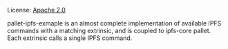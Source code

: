 License: [Apache 2.0](../../LICENSE-APACHE2)

pallet-ipfs-exmaple is an almost complete implementation of available IPFS commands with a matching extrinsic, and is coupled to ipfs-core pallet.
Each extrinsic calls a single IPFS command.
